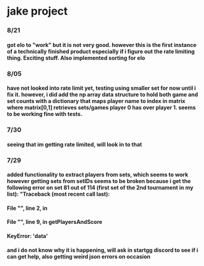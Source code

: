 # jake project
### 8/21
#### got elo to "work" but it is not very good. however this is the first instance of a technically finished product especially if i figure out the rate limiting thing. Exciting stuff. Also implemented sorting for elo
### 8/05
#### have not looked into rate limit yet, testing using smaller set for now until i fix it. however, i did add the np array data structure to hold both game and set counts with a dictionary that maps player name to index in matrix where matrix[0,1] retrieves sets/games player 0 has over player 1. seems to be working fine with tests.
### 7/30
#### seeing that im getting rate limited, will look in to that
### 7/29
#### added functionality to extract players from sets, which seems to work however getting sets from setIDs seems to be broken because i get the following error on set 81 out of 114 (first set of the 2nd tournament in my list): "Traceback (most recent call last):
  #### File "<stdin>", line 2, in <module>
  #### File "<stdin>", line 9, in getPlayersAndScore
  #### KeyError: 'data'
#### and i do not know why it is happening, will ask in startgg discord to see if i can get help, also getting weird json errors on occasion